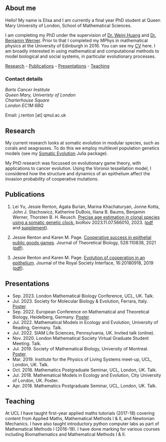 ## About me

Hello! My name is Elisa and I am currently a final year PhD student at Queen Mary University of London, School of Mathematical Sciences.

I am completing my PhD under the supervision of [Dr. Weini Huang](https://www.qmul.ac.uk/maths/profiles/huangw.html) and [Dr. Benjamin Werner](https://www.qmul.ac.uk/maths/profiles/huangw.html). Prior to that I completed my MPhys in mathematical physics at the University of Edinburgh in 2016. You can see my [CV](https://jessierenton.github.io/JRenton_CV.pdf) here. I am broadly interested in using mathematical and computational methods to model biological and social systems, in particular evolutionary processes.

[Research](#research) - [Publications](#publications) - [Presentations](#presentations) - [Teaching](#teaching)

### Contact details

_Barts Cancer Institute_  
_Queen Mary, Univeristy of London_  
_Charterhouse Square_  
_London EC1M 6BQ_

Email: j.renton \[at\] qmul.ac.uk

## Research
My current research looks at somatic evolution in modular species, such as corals and seagrasses. To do this we employ multilevel population genetics models (see my [Somatic Evolution](https://github.com/jessierenton/SomaticEvolution.jl) Julia package). 

My PhD research was focussed on evolutionary game theory, with applications to cancer evolution. Using the Voronoi tessellation model, I considered how the structure and dynamics of an epithelium affect the invasion probability of cooperative mutations.

## Publications

1. Lei Yu, Jessie Renton, Agata Burian, Marina Khachaturyan, Jonne Kotta, John J. Stachowicz, Katherine DuBois, Iliana B. Baums, Benjamin Werner, Thorsten B. H. Reusch. [Precise age estimation in clonal species using a somatic genetic clock.](https://doi.org/10.1101/2023.11.07.566010) bioRxiv 2023.11.07.566010, 2023. ([pdf](https://jessierenton.github.io/Yu_Renton_bioRxiv2023.pdf) and [supplement](https://jessierenton.github.io/Yu_Renton_bioRxiv2023_supplement.pdf)).

2. Jessie Renton and Karen M. Page. [Cooperative success in epithelial public goods games](https://doi.org/10.1016/j.jtbi.2021.110838). Journal of Theoretical Biology, 528:110838, 2021 ([pdf](https://jessierenton.github.io/accepted_version.pdf)).

3. Jessie Renton and Karen M. Page. [Evolution of cooperation in an epithelium](https://royalsocietypublishing.org/doi/10.1098/rsif.2018.0918). Journal of
the Royal Society Interface, 16:20180918, 2019 ([pdf](https://jessierenton.github.io/rsif.2018.0918.pdf)).

## Presentations
- Sep. 2023. London Mathematical Biology Conference, UCL, UK. Talk.
- Jul. 2023. Society for Molecular Biology & Evolution, Ferrara, Italy. [Poster](https://jessierenton.github.io/smbe_poster.pdf).
- Sep. 2022. European Conference on Mathematical and Theoretical Biology, Heidelberg, Germany. [Poster](https://jessierenton.github.io/ecmtb_poster.pdf).
- Jul. 2022. Mathematical Models in Ecology and Evolution, University of Reading, Germany. Talk.
- Jul. 2022. SIAM Life Sciences, Pennsylvania, UK. Invited talk (online).
- Nov. 2020. London Mathematical Society Virtual Graduate Student Meeting. Talk.
- Jul. 2019. Society of Mathematical Biology, University of Montreal. [Poster](https://jessierenton.github.io/poster.pdf).
- Mar. 2019. Institute for the Physics of Living Systems meet-up, UCL, London, UK. Talk.
- Oct. 2018. Mathematics Postgraduate Seminar, UCL, London, UK. Talk.
- Jul. 2018. Mathematical Models in Ecology and Evolution, City University of London, UK. Poster.
- Apr. 2018. Mathematics Postgraduate Seminar, UCL, London, UK. Talk.

## Teaching

At UCL I have taught first-year applied maths tutorials (2017-18) covering content from Applied Maths, Mathematical Methods I & II, and Newtonian Mechanics. I have also taught introductory python computer labs as part of Mathematical Methods I (2016-19). I have done marking for various courses including Biomathematics and Mathematical Methods I & II. 
